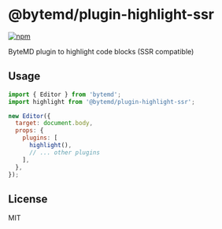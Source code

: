 # @bytemd/plugin-highlight-ssr

[![npm](https://img.shields.io/npm/v/@bytemd/plugin-highlight-ssr.svg)](https://npm.im/@bytemd/plugin-highlight-ssr)

ByteMD plugin to highlight code blocks (SSR compatible)

## Usage

```js
import { Editor } from 'bytemd';
import highlight from '@bytemd/plugin-highlight-ssr';

new Editor({
  target: document.body,
  props: {
    plugins: [
      highlight(),
      // ... other plugins
    ],
  },
});
```

## License

MIT
